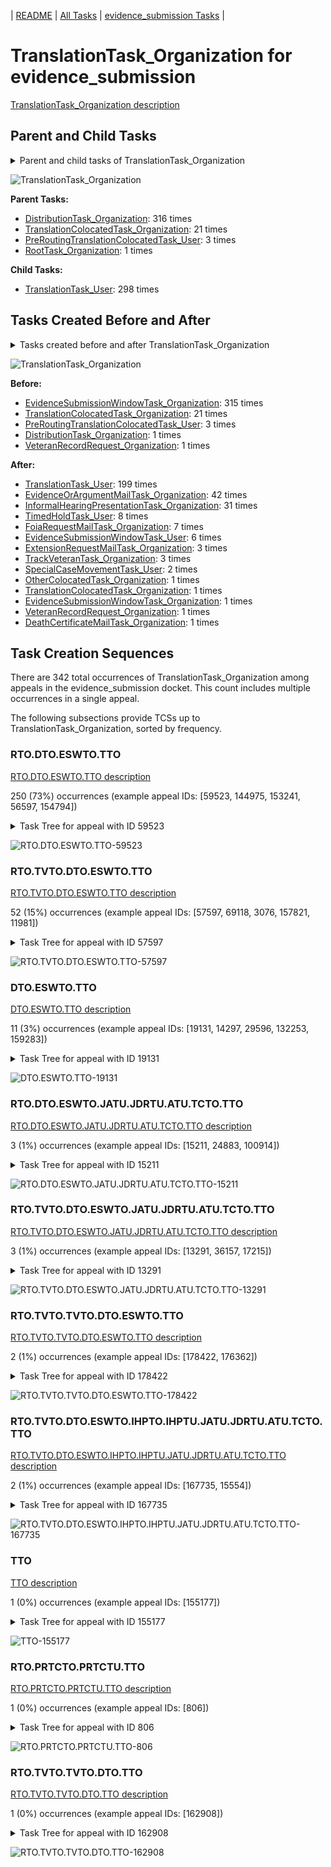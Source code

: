 <!-- DO NOT EDIT THIS FILE.  This file is autogenerated. -->
| [README](../README.md) | [All Tasks](../alltasks.md) | [evidence_submission Tasks](tasklist.md) |

# TranslationTask_Organization for evidence_submission

[TranslationTask_Organization description](../descr/TranslationTask_Organization.md)

## Parent and Child Tasks

<details><summary markdown='span'>Parent and child tasks of TranslationTask_Organization
</summary>

```
digraph G {
rankdir=LR;
node [shape=box]
"TranslationTask_Organization" -> "TranslationTask_User" [label=298]
"DistributionTask_Organization" -> "TranslationTask_Organization" [label=316]
"TranslationColocatedTask_Organization" -> "TranslationTask_Organization" [label=21]
"PreRoutingTranslationColocatedTask_User" -> "TranslationTask_Organization" [label=3]
"RootTask_Organization" -> "TranslationTask_Organization" [label=1]
}
```
</details>

![TranslationTask_Organization](dot/TranslationTask_Organization-parentchild.dot.png)

**Parent Tasks:**

   * [DistributionTask_Organization](DistributionTask_Organization.md): 316 times
   * [TranslationColocatedTask_Organization](TranslationColocatedTask_Organization.md): 21 times
   * [PreRoutingTranslationColocatedTask_User](PreRoutingTranslationColocatedTask_User.md): 3 times
   * [RootTask_Organization](RootTask_Organization.md): 1 times

**Child Tasks:**

   * [TranslationTask_User](TranslationTask_User.md): 298 times

## Tasks Created Before and After

<details><summary markdown='span'>Tasks created before and after TranslationTask_Organization</summary>

```
digraph G {
rankdir=LR;

"TranslationTask_Organization" -> "TranslationTask_User" [label=199]
"TranslationTask_Organization" -> "EvidenceOrArgumentMailTask_Organization" [label=42]
"TranslationTask_Organization" -> "InformalHearingPresentationTask_Organization" [label=31]
"TranslationTask_Organization" -> "TimedHoldTask_User" [label=8]
"TranslationTask_Organization" -> "FoiaRequestMailTask_Organization" [label=7]
"TranslationTask_Organization" -> "EvidenceSubmissionWindowTask_User" [label=6]
"TranslationTask_Organization" -> "TrackVeteranTask_Organization" [label=3]
"TranslationTask_Organization" -> "ExtensionRequestMailTask_Organization" [label=3]
"TranslationTask_Organization" -> "SpecialCaseMovementTask_User" [label=2]
"TranslationTask_Organization" -> "VeteranRecordRequest_Organization" [label=1]
"TranslationTask_Organization" -> "TranslationColocatedTask_Organization" [label=1]
"TranslationTask_Organization" -> "OtherColocatedTask_Organization" [label=1]
"TranslationTask_Organization" -> "EvidenceSubmissionWindowTask_Organization" [label=1]
"TranslationTask_Organization" -> "DeathCertificateMailTask_Organization" [label=1]
"EvidenceSubmissionWindowTask_Organization" -> "TranslationTask_Organization" [label=315]
"TranslationColocatedTask_Organization" -> "TranslationTask_Organization" [label=21]
"PreRoutingTranslationColocatedTask_User" -> "TranslationTask_Organization" [label=3]
"VeteranRecordRequest_Organization" -> "TranslationTask_Organization" [label=1]
"DistributionTask_Organization" -> "TranslationTask_Organization" [label=1]
}
```
</details>

![TranslationTask_Organization](dot/TranslationTask_Organization.dot.png)

**Before:**

   * [EvidenceSubmissionWindowTask_Organization](EvidenceSubmissionWindowTask_Organization.md): 315 times
   * [TranslationColocatedTask_Organization](TranslationColocatedTask_Organization.md): 21 times
   * [PreRoutingTranslationColocatedTask_User](PreRoutingTranslationColocatedTask_User.md): 3 times
   * [DistributionTask_Organization](DistributionTask_Organization.md): 1 times
   * [VeteranRecordRequest_Organization](VeteranRecordRequest_Organization.md): 1 times

**After:**

   * [TranslationTask_User](TranslationTask_User.md): 199 times
   * [EvidenceOrArgumentMailTask_Organization](EvidenceOrArgumentMailTask_Organization.md): 42 times
   * [InformalHearingPresentationTask_Organization](InformalHearingPresentationTask_Organization.md): 31 times
   * [TimedHoldTask_User](TimedHoldTask_User.md): 8 times
   * [FoiaRequestMailTask_Organization](FoiaRequestMailTask_Organization.md): 7 times
   * [EvidenceSubmissionWindowTask_User](EvidenceSubmissionWindowTask_User.md): 6 times
   * [ExtensionRequestMailTask_Organization](ExtensionRequestMailTask_Organization.md): 3 times
   * [TrackVeteranTask_Organization](TrackVeteranTask_Organization.md): 3 times
   * [SpecialCaseMovementTask_User](SpecialCaseMovementTask_User.md): 2 times
   * [OtherColocatedTask_Organization](OtherColocatedTask_Organization.md): 1 times
   * [TranslationColocatedTask_Organization](TranslationColocatedTask_Organization.md): 1 times
   * [EvidenceSubmissionWindowTask_Organization](EvidenceSubmissionWindowTask_Organization.md): 1 times
   * [VeteranRecordRequest_Organization](VeteranRecordRequest_Organization.md): 1 times
   * [DeathCertificateMailTask_Organization](DeathCertificateMailTask_Organization.md): 1 times

## Task Creation Sequences

There are 342 total occurrences of TranslationTask_Organization among appeals in the evidence_submission docket.  This count includes multiple occurrences in a single appeal.

The following subsections provide TCSs up to TranslationTask_Organization, sorted by frequency.

### RTO.DTO.ESWTO.TTO

[RTO.DTO.ESWTO.TTO description](../descr/RTO.DTO.ESWTO.TTO.md)

250 (73%) occurrences (example appeal IDs: [59523, 144975, 153241, 56597, 154794])

<details><summary markdown='span'>Task Tree for appeal with ID 59523</summary>

```
@startuml
skinparam {
  ObjectBorderColor #555
  ObjectBorderThickness 0
  ObjectFontStyle bold
  ObjectFontSize 14
  ObjectAttributeFontColor #333
  ObjectAttributeFontSize 12
}
  object 0.RootTask #8dd3c7 {
Organization
}
  object 1.DistributionTask #ffffb3 {
Organization
}
  object 2.EvidenceSubmissionWindowTask #fccde5 {
Organization
}
  object 3.TranslationTask #bebada {
Organization  <back:white>    </back>
}
  object 4.TranslationTask #bebada {
User
}
  object 5.TranslationTask #bebada {
User
}
  object 6.TimedHoldTask #fccde5 {
User
}
  object 7.JudgeAssignTask #ccebc5 {
User
}
  object 8.JudgeDecisionReviewTask #d9d9d9 {
User
}
  object 9.AttorneyTask #bc80bd {
User
}
  object 10.BvaDispatchTask #b3de69 {
Organization
}
  object 11.BvaDispatchTask #b3de69 {
User
}
0.RootTask -- 1.DistributionTask
1.DistributionTask -- 2.EvidenceSubmissionWindowTask
1.DistributionTask -- 3.TranslationTask
3.TranslationTask -- 4.TranslationTask
3.TranslationTask -- 5.TranslationTask
5.TranslationTask -- 6.TimedHoldTask
0.RootTask -- 7.JudgeAssignTask
0.RootTask -- 8.JudgeDecisionReviewTask
8.JudgeDecisionReviewTask -- 9.AttorneyTask
0.RootTask -- 10.BvaDispatchTask
10.BvaDispatchTask -- 11.BvaDispatchTask
@enduml
```
</details>

![RTO.DTO.ESWTO.TTO-59523](uml/RTO.DTO.ESWTO.TTO-59523.png)

### RTO.TVTO.DTO.ESWTO.TTO

[RTO.TVTO.DTO.ESWTO.TTO description](../descr/RTO.TVTO.DTO.ESWTO.TTO.md)

52 (15%) occurrences (example appeal IDs: [57597, 69118, 3076, 157821, 11981])

<details><summary markdown='span'>Task Tree for appeal with ID 57597</summary>

```
@startuml
skinparam {
  ObjectBorderColor #555
  ObjectBorderThickness 0
  ObjectFontStyle bold
  ObjectFontSize 14
  ObjectAttributeFontColor #333
  ObjectAttributeFontSize 12
}
  object 0.RootTask #8dd3c7 {
Organization
}
  object 1.TrackVeteranTask #bebada {
Organization
}
  object 2.DistributionTask #ffffb3 {
Organization
}
  object 3.EvidenceSubmissionWindowTask #fccde5 {
Organization
}
  object 4.TranslationTask #bebada {
Organization  <back:white>    </back>
}
  object 5.TranslationTask #bebada {
User
}
  object 6.TranslationTask #bebada {
User
}
0.RootTask -- 1.TrackVeteranTask
0.RootTask -- 2.DistributionTask
2.DistributionTask -- 3.EvidenceSubmissionWindowTask
2.DistributionTask -- 4.TranslationTask
4.TranslationTask -- 5.TranslationTask
4.TranslationTask -- 6.TranslationTask
@enduml
```
</details>

![RTO.TVTO.DTO.ESWTO.TTO-57597](uml/RTO.TVTO.DTO.ESWTO.TTO-57597.png)

### DTO.ESWTO.TTO

[DTO.ESWTO.TTO description](../descr/DTO.ESWTO.TTO.md)

11 (3%) occurrences (example appeal IDs: [19131, 14297, 29596, 132253, 159283])

<details><summary markdown='span'>Task Tree for appeal with ID 19131</summary>

```
@startuml
skinparam {
  ObjectBorderColor #555
  ObjectBorderThickness 0
  ObjectFontStyle bold
  ObjectFontSize 14
  ObjectAttributeFontColor #333
  ObjectAttributeFontSize 12
}
  object 0.RootTask #8dd3c7 {
Organization
}
  object 1.TrackVeteranTask #bebada {
Organization
}
  object 2.DistributionTask #ffffb3 {
Organization
}
  object 3.EvidenceSubmissionWindowTask #fccde5 {
Organization
}
  object 4.TranslationTask #bebada {
Organization  <back:white>    </back>
}
  object 5.TranslationTask #bebada {
User
}
  object 6.InformalHearingPresentationTask #fdb462 {
Organization
}
  object 7.TranslationTask #bebada {
User
}
  object 8.TimedHoldTask #fccde5 {
User
}
  object 9.InformalHearingPresentationTask #fdb462 {
User
}
  object 10.JudgeAssignTask #ccebc5 {
User
}
  object 11.JudgeDecisionReviewTask #d9d9d9 {
User
}
  object 12.AttorneyTask #bc80bd {
User
}
0.RootTask -- 1.TrackVeteranTask
0.RootTask -- 2.DistributionTask
2.DistributionTask -- 3.EvidenceSubmissionWindowTask
2.DistributionTask -- 4.TranslationTask
4.TranslationTask -- 5.TranslationTask
2.DistributionTask -- 6.InformalHearingPresentationTask
4.TranslationTask -- 7.TranslationTask
7.TranslationTask -- 8.TimedHoldTask
6.InformalHearingPresentationTask -- 9.InformalHearingPresentationTask
0.RootTask -- 10.JudgeAssignTask
0.RootTask -- 11.JudgeDecisionReviewTask
11.JudgeDecisionReviewTask -- 12.AttorneyTask
@enduml
```
</details>

![DTO.ESWTO.TTO-19131](uml/DTO.ESWTO.TTO-19131.png)

### RTO.DTO.ESWTO.JATU.JDRTU.ATU.TCTO.TTO

[RTO.DTO.ESWTO.JATU.JDRTU.ATU.TCTO.TTO description](../descr/RTO.DTO.ESWTO.JATU.JDRTU.ATU.TCTO.TTO.md)

3 (1%) occurrences (example appeal IDs: [15211, 24883, 100914])

<details><summary markdown='span'>Task Tree for appeal with ID 15211</summary>

```
@startuml
skinparam {
  ObjectBorderColor #555
  ObjectBorderThickness 0
  ObjectFontStyle bold
  ObjectFontSize 14
  ObjectAttributeFontColor #333
  ObjectAttributeFontSize 12
}
  object 0.RootTask #8dd3c7 {
Organization
}
  object 1.DistributionTask #ffffb3 {
Organization
}
  object 2.EvidenceSubmissionWindowTask #fccde5 {
Organization
}
  object 3.JudgeAssignTask #ccebc5 {
User
}
  object 4.JudgeDecisionReviewTask #d9d9d9 {
User
}
  object 5.AttorneyTask #bc80bd {
User
}
  object 6.TranslationColocatedTask #ccebc5 {
Organization
}
  object 7.TranslationTask #bebada {
Organization  <back:white>    </back>
}
  object 8.TranslationTask #bebada {
User
}
  object 9.TimedHoldTask #fccde5 {
User
}
  object 10.BvaDispatchTask #b3de69 {
Organization
}
  object 11.BvaDispatchTask #b3de69 {
User
}
0.RootTask -- 1.DistributionTask
1.DistributionTask -- 2.EvidenceSubmissionWindowTask
0.RootTask -- 3.JudgeAssignTask
0.RootTask -- 4.JudgeDecisionReviewTask
4.JudgeDecisionReviewTask -- 5.AttorneyTask
5.AttorneyTask -- 6.TranslationColocatedTask
6.TranslationColocatedTask -- 7.TranslationTask
7.TranslationTask -- 8.TranslationTask
8.TranslationTask -- 9.TimedHoldTask
0.RootTask -- 10.BvaDispatchTask
10.BvaDispatchTask -- 11.BvaDispatchTask
@enduml
```
</details>

![RTO.DTO.ESWTO.JATU.JDRTU.ATU.TCTO.TTO-15211](uml/RTO.DTO.ESWTO.JATU.JDRTU.ATU.TCTO.TTO-15211.png)

### RTO.TVTO.DTO.ESWTO.JATU.JDRTU.ATU.TCTO.TTO

[RTO.TVTO.DTO.ESWTO.JATU.JDRTU.ATU.TCTO.TTO description](../descr/RTO.TVTO.DTO.ESWTO.JATU.JDRTU.ATU.TCTO.TTO.md)

3 (1%) occurrences (example appeal IDs: [13291, 36157, 17215])

<details><summary markdown='span'>Task Tree for appeal with ID 13291</summary>

```
@startuml
skinparam {
  ObjectBorderColor #555
  ObjectBorderThickness 0
  ObjectFontStyle bold
  ObjectFontSize 14
  ObjectAttributeFontColor #333
  ObjectAttributeFontSize 12
}
  object 0.RootTask #8dd3c7 {
Organization
}
  object 1.TrackVeteranTask #bebada {
Organization
}
  object 2.DistributionTask #ffffb3 {
Organization
}
  object 3.EvidenceSubmissionWindowTask #fccde5 {
Organization
}
  object 4.InformalHearingPresentationTask #fdb462 {
Organization
}
  object 5.JudgeAssignTask #ccebc5 {
User
}
  object 6.JudgeDecisionReviewTask #d9d9d9 {
User
}
  object 7.AttorneyTask #bc80bd {
User
}
  object 8.TranslationColocatedTask #ccebc5 {
Organization
}
  object 9.TranslationTask #bebada {
Organization  <back:white>    </back>
}
  object 10.TranslationTask #bebada {
User
}
  object 11.TimedHoldTask #fccde5 {
User
}
  object 12.BvaDispatchTask #b3de69 {
Organization
}
  object 13.BvaDispatchTask #b3de69 {
User
}
0.RootTask -- 1.TrackVeteranTask
0.RootTask -- 2.DistributionTask
2.DistributionTask -- 3.EvidenceSubmissionWindowTask
2.DistributionTask -- 4.InformalHearingPresentationTask
0.RootTask -- 5.JudgeAssignTask
0.RootTask -- 6.JudgeDecisionReviewTask
6.JudgeDecisionReviewTask -- 7.AttorneyTask
7.AttorneyTask -- 8.TranslationColocatedTask
8.TranslationColocatedTask -- 9.TranslationTask
9.TranslationTask -- 10.TranslationTask
10.TranslationTask -- 11.TimedHoldTask
0.RootTask -- 12.BvaDispatchTask
12.BvaDispatchTask -- 13.BvaDispatchTask
@enduml
```
</details>

![RTO.TVTO.DTO.ESWTO.JATU.JDRTU.ATU.TCTO.TTO-13291](uml/RTO.TVTO.DTO.ESWTO.JATU.JDRTU.ATU.TCTO.TTO-13291.png)

### RTO.TVTO.TVTO.DTO.ESWTO.TTO

[RTO.TVTO.TVTO.DTO.ESWTO.TTO description](../descr/RTO.TVTO.TVTO.DTO.ESWTO.TTO.md)

2 (1%) occurrences (example appeal IDs: [178422, 176362])

<details><summary markdown='span'>Task Tree for appeal with ID 178422</summary>

```
@startuml
skinparam {
  ObjectBorderColor #555
  ObjectBorderThickness 0
  ObjectFontStyle bold
  ObjectFontSize 14
  ObjectAttributeFontColor #333
  ObjectAttributeFontSize 12
}
  object 0.RootTask #8dd3c7 {
Organization
}
  object 1.TrackVeteranTask #bebada {
Organization
}
  object 2.TrackVeteranTask #bebada {
Organization
}
  object 3.DistributionTask #ffffb3 {
Organization
}
  object 4.EvidenceSubmissionWindowTask #fccde5 {
Organization
}
  object 5.TranslationTask #bebada {
Organization  <back:white>    </back>
}
0.RootTask -- 1.TrackVeteranTask
0.RootTask -- 2.TrackVeteranTask
0.RootTask -- 3.DistributionTask
3.DistributionTask -- 4.EvidenceSubmissionWindowTask
3.DistributionTask -- 5.TranslationTask
@enduml
```
</details>

![RTO.TVTO.TVTO.DTO.ESWTO.TTO-178422](uml/RTO.TVTO.TVTO.DTO.ESWTO.TTO-178422.png)

### RTO.TVTO.DTO.ESWTO.IHPTO.IHPTU.JATU.JDRTU.ATU.TCTO.TTO

[RTO.TVTO.DTO.ESWTO.IHPTO.IHPTU.JATU.JDRTU.ATU.TCTO.TTO description](../descr/RTO.TVTO.DTO.ESWTO.IHPTO.IHPTU.JATU.JDRTU.ATU.TCTO.TTO.md)

2 (1%) occurrences (example appeal IDs: [167735, 15554])

<details><summary markdown='span'>Task Tree for appeal with ID 167735</summary>

```
@startuml
skinparam {
  ObjectBorderColor #555
  ObjectBorderThickness 0
  ObjectFontStyle bold
  ObjectFontSize 14
  ObjectAttributeFontColor #333
  ObjectAttributeFontSize 12
}
  object 0.RootTask #8dd3c7 {
Organization
}
  object 1.TrackVeteranTask #bebada {
Organization
}
  object 2.DistributionTask #ffffb3 {
Organization
}
  object 3.EvidenceSubmissionWindowTask #fccde5 {
Organization
}
  object 4.InformalHearingPresentationTask #fdb462 {
Organization
}
  object 5.InformalHearingPresentationTask #fdb462 {
User
}
  object 6.JudgeAssignTask #ccebc5 {
User
}
  object 7.JudgeDecisionReviewTask #d9d9d9 {
User
}
  object 8.AttorneyTask #bc80bd {
User
}
  object 9.TranslationColocatedTask #ccebc5 {
Organization
}
  object 10.TranslationTask #bebada {
Organization  <back:white>    </back>
}
0.RootTask -- 1.TrackVeteranTask
0.RootTask -- 2.DistributionTask
2.DistributionTask -- 3.EvidenceSubmissionWindowTask
2.DistributionTask -- 4.InformalHearingPresentationTask
4.InformalHearingPresentationTask -- 5.InformalHearingPresentationTask
0.RootTask -- 6.JudgeAssignTask
0.RootTask -- 7.JudgeDecisionReviewTask
7.JudgeDecisionReviewTask -- 8.AttorneyTask
8.AttorneyTask -- 9.TranslationColocatedTask
9.TranslationColocatedTask -- 10.TranslationTask
@enduml
```
</details>

![RTO.TVTO.DTO.ESWTO.IHPTO.IHPTU.JATU.JDRTU.ATU.TCTO.TTO-167735](uml/RTO.TVTO.DTO.ESWTO.IHPTO.IHPTU.JATU.JDRTU.ATU.TCTO.TTO-167735.png)

### TTO

[TTO description](../descr/TTO.md)

1 (0%) occurrences (example appeal IDs: [155177])

<details><summary markdown='span'>Task Tree for appeal with ID 155177</summary>

```
@startuml
skinparam {
  ObjectBorderColor #555
  ObjectBorderThickness 0
  ObjectFontStyle bold
  ObjectFontSize 14
  ObjectAttributeFontColor #333
  ObjectAttributeFontSize 12
}
  object 0.RootTask #8dd3c7 {
Organization
}
  object 1.TrackVeteranTask #bebada {
Organization
}
  object 2.DistributionTask #ffffb3 {
Organization
}
  object 3.EvidenceSubmissionWindowTask #fccde5 {
Organization
}
  object 4.TranslationTask #bebada {
Organization  <back:white>    </back>
}
  object 5.EvidenceOrArgumentMailTask #ffffb3 {
Organization
}
0.RootTask -- 1.TrackVeteranTask
0.RootTask -- 2.DistributionTask
2.DistributionTask -- 3.EvidenceSubmissionWindowTask
2.DistributionTask -- 4.TranslationTask
0.RootTask -- 5.EvidenceOrArgumentMailTask
@enduml
```
</details>

![TTO-155177](uml/TTO-155177.png)

### RTO.PRTCTO.PRTCTU.TTO

[RTO.PRTCTO.PRTCTU.TTO description](../descr/RTO.PRTCTO.PRTCTU.TTO.md)

1 (0%) occurrences (example appeal IDs: [806])

<details><summary markdown='span'>Task Tree for appeal with ID 806</summary>

```
@startuml
skinparam {
  ObjectBorderColor #555
  ObjectBorderThickness 0
  ObjectFontStyle bold
  ObjectFontSize 14
  ObjectAttributeFontColor #333
  ObjectAttributeFontSize 12
}
  object 0.RootTask #8dd3c7 {
Organization
}
  object 1.JudgeDecisionReviewTask #d9d9d9 {
User
}
  object 2.AttorneyTask #bc80bd {
User
}
  object 3.PreRoutingTranslationColocatedTask #80b1d3 {
Organization
}
  object 4.PreRoutingTranslationColocatedTask #80b1d3 {
User
}
  object 5.TranslationTask #bebada {
Organization  <back:white>    </back>
}
  object 6.TranslationTask #bebada {
User
}
  object 7.EvidenceOrArgumentMailTask #ffffb3 {
Organization
}
  object 8.EvidenceOrArgumentMailTask #ffffb3 {
Organization
}
  object 9.EvidenceOrArgumentMailTask #ffffb3 {
User
}
  object 10.EvidenceOrArgumentMailTask #ffffb3 {
Organization
}
  object 11.EvidenceOrArgumentMailTask #ffffb3 {
User
}
  object 12.EvidenceOrArgumentMailTask #ffffb3 {
Organization
}
  object 13.EvidenceOrArgumentMailTask #ffffb3 {
User
}
  object 14.PreRoutingTranslationColocatedTask #80b1d3 {
Organization
}
  object 15.PreRoutingTranslationColocatedTask #80b1d3 {
User
}
  object 16.TranslationTask #bebada {
Organization  <back:white>    </back>
}
  object 17.TranslationTask #bebada {
User
}
  object 18.PreRoutingTranslationColocatedTask #80b1d3 {
Organization
}
  object 19.PreRoutingTranslationColocatedTask #80b1d3 {
User
}
  object 20.MissingRecordsColocatedTask #bebada {
Organization
}
  object 21.MissingRecordsColocatedTask #bebada {
User
}
  object 22.TimedHoldTask #fccde5 {
User
}
  object 23.TimedHoldTask #fccde5 {
User
}
  object 24.TimedHoldTask #fccde5 {
User
}
  object 25.TimedHoldTask #fccde5 {
User
}
  object 26.PreRoutingTranslationColocatedTask #80b1d3 {
Organization
}
  object 27.PreRoutingTranslationColocatedTask #80b1d3 {
User
}
  object 28.TimedHoldTask #fccde5 {
User
}
  object 29.TimedHoldTask #fccde5 {
User
}
  object 30.TimedHoldTask #fccde5 {
User
}
  object 31.TimedHoldTask #fccde5 {
User
}
  object 32.TimedHoldTask #fccde5 {
User
}
  object 33.TranslationTask #bebada {
User
}
  object 34.JudgeAssignTask #ccebc5 {
User
}
  object 35.JudgeDecisionReviewTask #d9d9d9 {
User
}
  object 36.AttorneyTask #bc80bd {
User
}
  object 37.AttorneyRewriteTask #b3de69 {
User
}
  object 38.BvaDispatchTask #b3de69 {
Organization
}
  object 39.BvaDispatchTask #b3de69 {
User
}
0.RootTask -- 1.JudgeDecisionReviewTask
1.JudgeDecisionReviewTask -- 2.AttorneyTask
2.AttorneyTask -- 3.PreRoutingTranslationColocatedTask
3.PreRoutingTranslationColocatedTask -- 4.PreRoutingTranslationColocatedTask
4.PreRoutingTranslationColocatedTask -- 5.TranslationTask
5.TranslationTask -- 6.TranslationTask
0.RootTask -- 7.EvidenceOrArgumentMailTask
7.EvidenceOrArgumentMailTask -- 8.EvidenceOrArgumentMailTask
8.EvidenceOrArgumentMailTask -- 9.EvidenceOrArgumentMailTask
8.EvidenceOrArgumentMailTask -- 10.EvidenceOrArgumentMailTask
10.EvidenceOrArgumentMailTask -- 11.EvidenceOrArgumentMailTask
10.EvidenceOrArgumentMailTask -- 12.EvidenceOrArgumentMailTask
12.EvidenceOrArgumentMailTask -- 13.EvidenceOrArgumentMailTask
2.AttorneyTask -- 14.PreRoutingTranslationColocatedTask
14.PreRoutingTranslationColocatedTask -- 15.PreRoutingTranslationColocatedTask
15.PreRoutingTranslationColocatedTask -- 16.TranslationTask
16.TranslationTask -- 17.TranslationTask
2.AttorneyTask -- 18.PreRoutingTranslationColocatedTask
18.PreRoutingTranslationColocatedTask -- 19.PreRoutingTranslationColocatedTask
2.AttorneyTask -- 20.MissingRecordsColocatedTask
20.MissingRecordsColocatedTask -- 21.MissingRecordsColocatedTask
19.PreRoutingTranslationColocatedTask -- 22.TimedHoldTask
17.TranslationTask -- 23.TimedHoldTask
6.TranslationTask -- 24.TimedHoldTask
6.TranslationTask -- 25.TimedHoldTask
2.AttorneyTask -- 26.PreRoutingTranslationColocatedTask
26.PreRoutingTranslationColocatedTask -- 27.PreRoutingTranslationColocatedTask
27.PreRoutingTranslationColocatedTask -- 28.TimedHoldTask
27.PreRoutingTranslationColocatedTask -- 29.TimedHoldTask
21.MissingRecordsColocatedTask -- 30.TimedHoldTask
6.TranslationTask -- 31.TimedHoldTask
17.TranslationTask -- 32.TimedHoldTask
16.TranslationTask -- 33.TranslationTask
0.RootTask -- 34.JudgeAssignTask
0.RootTask -- 35.JudgeDecisionReviewTask
35.JudgeDecisionReviewTask -- 36.AttorneyTask
35.JudgeDecisionReviewTask -- 37.AttorneyRewriteTask
0.RootTask -- 38.BvaDispatchTask
38.BvaDispatchTask -- 39.BvaDispatchTask
@enduml
```
</details>

![RTO.PRTCTO.PRTCTU.TTO-806](uml/RTO.PRTCTO.PRTCTU.TTO-806.png)

### RTO.TVTO.TVTO.DTO.TTO

[RTO.TVTO.TVTO.DTO.TTO description](../descr/RTO.TVTO.TVTO.DTO.TTO.md)

1 (0%) occurrences (example appeal IDs: [162908])

<details><summary markdown='span'>Task Tree for appeal with ID 162908</summary>

```
@startuml
skinparam {
  ObjectBorderColor #555
  ObjectBorderThickness 0
  ObjectFontStyle bold
  ObjectFontSize 14
  ObjectAttributeFontColor #333
  ObjectAttributeFontSize 12
}
  object 0.RootTask #8dd3c7 {
Organization
}
  object 1.TrackVeteranTask #bebada {
Organization
}
  object 2.TrackVeteranTask #bebada {
Organization
}
  object 3.DistributionTask #ffffb3 {
Organization
}
  object 4.TranslationTask #bebada {
Organization  <back:white>    </back>
}
  object 5.EvidenceSubmissionWindowTask #fccde5 {
Organization
}
  object 6.TranslationTask #bebada {
User
}
0.RootTask -- 1.TrackVeteranTask
0.RootTask -- 2.TrackVeteranTask
0.RootTask -- 3.DistributionTask
3.DistributionTask -- 4.TranslationTask
3.DistributionTask -- 5.EvidenceSubmissionWindowTask
4.TranslationTask -- 6.TranslationTask
@enduml
```
</details>

![RTO.TVTO.TVTO.DTO.TTO-162908](uml/RTO.TVTO.TVTO.DTO.TTO-162908.png)

